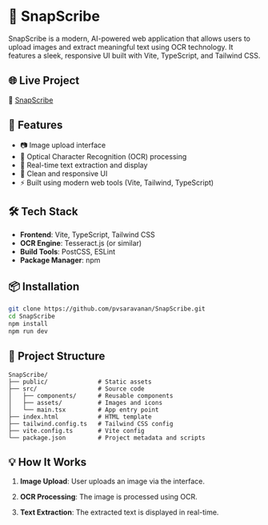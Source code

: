 # 📸 SnapScribe

SnapScribe is a modern, AI-powered web application that allows users to upload images and extract meaningful text using OCR technology. It features a sleek, responsive UI built with Vite, TypeScript, and Tailwind CSS.

## 🌐 Live Project
🔗 [SnapScribe](https://snapscribe-captioner.vercel.app/)

## 🚀 Features

- 📷 Image upload interface
- 🧠 Optical Character Recognition (OCR) processing
- 💬 Real-time text extraction and display
- 🎨 Clean and responsive UI
- ⚡ Built using modern web tools (Vite, Tailwind, TypeScript)

## 🛠️ Tech Stack

- **Frontend**: Vite, TypeScript, Tailwind CSS
- **OCR Engine**: Tesseract.js (or similar)
- **Build Tools**: PostCSS, ESLint
- **Package Manager**: npm

## 📦 Installation

```bash
git clone https://github.com/pvsaravanan/SnapScribe.git
cd SnapScribe
npm install
npm run dev
```
## 📁 Project Structure
```
SnapScribe/
├── public/              # Static assets
├── src/                 # Source code
│   ├── components/      # Reusable components
│   ├── assets/          # Images and icons
│   └── main.tsx         # App entry point
├── index.html           # HTML template
├── tailwind.config.ts   # Tailwind CSS config
├── vite.config.ts       # Vite config
└── package.json         # Project metadata and scripts
```
## 💡 How It Works

1. **Image Upload**: User uploads an image via the interface.

2. **OCR Processing**: The image is processed using OCR.

3. **Text Extraction**: The extracted text is displayed in real-time.
